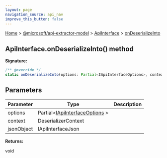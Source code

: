 ```yaml
---
layout: page
navigation_source: api_nav
improve_this_button: false
---
```



[Home](./index.md) &gt; [@microsoft/api-extractor-model](./api-extractor-model.md) &gt; [ApiInterface](./api-extractor-model.apiinterface.md) &gt; [onDeserializeInto](./api-extractor-model.apiinterface.ondeserializeinto.md)

## ApiInterface.onDeserializeInto() method


<b>Signature:</b>

```typescript
/** @override */
static onDeserializeInto(options: Partial<IApiInterfaceOptions>, context: DeserializerContext, jsonObject: IApiInterfaceJson): void;
```

## Parameters

|  Parameter | Type | Description |
|  --- | --- | --- |
|  options | Partial&lt;[IApiInterfaceOptions](./api-extractor-model.iapiinterfaceoptions.md) &gt; |  |
|  context | DeserializerContext |  |
|  jsonObject | IApiInterfaceJson |  |

<b>Returns:</b>

void
